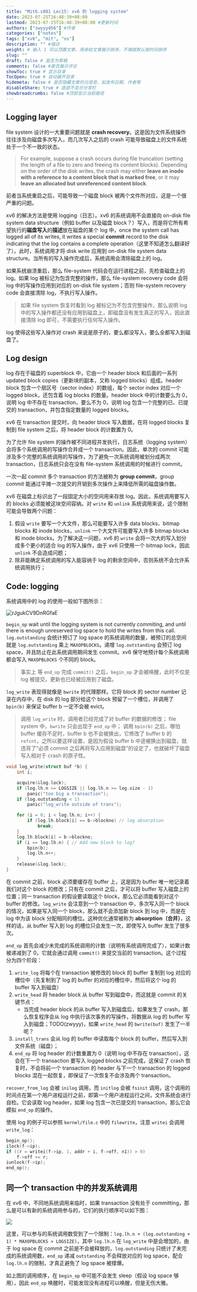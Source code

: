 ```yaml
---
title: "Mit6.s081 Lec15: xv6 的 logging system"
date: 2023-07-25T16:48:39+08:00
lastmod: 2023-07-25T16:48:39+08:00 #更新时间
authors: ["zwyyy456"] #作者
categories: ["notes"]
tags: ["xv6", "mit", "os"]
description: "" #描述
weight: # 输入 1 可以顶置文章，用来给文章展示排序，不填就默认按时间排序
slug: ""
draft: false # 是否为草稿
comments: false #是否展示评论
showToc: true # 显示目录
TocOpen: true # 自动展开目录
hidemeta: false # 是否隐藏文章的元信息，如发布日期、作者等
disableShare: true # 底部不显示分享栏
showbreadcrumbs: false #顶部显示当前路径
---
```

## Logging layer

file system 设计的一大重要问题就是 **crash recovery**。这是因为文件系统操作往往涉及向磁盘多次写入，而几次写入之后的 crash 可能导致磁盘上的文件系统处于一个不一致的状态。

> For example, suppose a crash occurs during file truncation (setting the length of a file to zero and freeing its content blocks). Depending on the order of the disk writes, the crash may either **leave an inode with a reference to a content block that is marked free**, or it may **leave an allocated but unreferenced content block**.

前者当系统重启之后，可能导致一个磁盘 block 被两个文件所对应，这是一个很严重的问题。 

xv6 的解决方法是使用 logging（日志）。xv6 的系统调用不会直接向 on-disk file system data structure（例如 buffer 以及磁盘 block？）写入，而是将它所有希望执行的**磁盘写入**的**描述**放在磁盘的某个 log 中，once the system call has logged all of its writes, it writes a special **commit** record to the disk indicating that the log contains a complete operation（这里不知道怎么翻译好了）。此时，系统调用才将 disk write 应用到 on-disk file system data structure。当所有的写入操作完成后，系统调用会清除磁盘上的 log。

如果系统崩溃重启，那么 file-system 代码会在运行进程之前，先检查磁盘上的 log。如果 log 被标记为包含完整的操作，那么 file-system recovery code 会将 log 中的写操作应用到对应的 on-disk file system；否则 file-system recovery code 会直接清除 log，不执行写入操作。

> 如果 file system 恢复时看到 log 被标记为不包含完整操作，那么说明 log 中的写入操作都还没有应用到磁盘上，即磁盘没有发生真正的写入，因此直接清除 log 即可，不需要执行任何写入操作。

log 使得这些写入操作对 crash 来说是原子的，要么都没写入，要么全都写入到磁盘了。

## Log design

log 存在于磁盘的 superblock 中，它由一个 header block 和后面的一系列 updated block copies（更新块的副本，又称 logged blocks）组成。header block 包含一个扇区号（sector index）的数组，每个 sector index 对应一个 logged block，还包含着 log blocks 的数量。header block 中的计数要么为 $0$，说明 log 中不存在 transaction，要么不为 $0$，说明 log 包含一个完整的已、已提交的 transaction，并包含指定数量的 logged blocks。

xv6 在 transaction 提交时，向 header block 写入数据，在将 logged blocks 复制到 file system 之后，将 header block 的计数置为 $0$。

为了允许 file system 的操作被不同进程并发执行，日志系统（logging system）会将多个系统调用的写操作合并成一个 transaction。因此，单次的 commit 可能涉及多个完整的系统调用的写操作，为了避免一次系统调用被划分成两次 transaction，日志系统只会在没有 file-system 系统调用的时候进行 commit。

一次一起 commit 多个 transaction 的方法被称为 **group commit**，group commit 能通过平摊一次提交的开销到多次操作上来降低所需的磁盘操作数。

xv6 在磁盘上标识出了一段固定大小的空间用来存放 log。因此，系统调用要写入的 blocks 必须能被这块空间容纳。对 `write` 和 `unlink` 系统调用来说，这个限制可能会导致两个问题：

1. 假设 `write` 要写一个大文件，那么可能要写入许多 data blocks、bitmap blocks 和 inode blocks，`unlink` 一个大文件可能要写入许多 bitmap blocks 和 inode blocks。为了解决这一问题，xv6 的 `write` 会将一次大的写入划分成多个更小的适合 log 的写入操作，由于 xv6 只使用一个 bitmap lock，因此 `unlink` 不会造成问题；
2. 除非能确定系统调用的写入能容纳于 log 的剩余空间中，否则系统不会允许系统调用执行；

## Code: logging

系统调用中的 log 的使用一般如下图所示：

![rJgukCV9DnRGfaE](https://pic-upyun.zwyyy456.tech/smms/2023-12-26-065958.png)

`begin_op` wait until the logging system is not currently commiting, and until there is enough unreserved log space to hold the writes from this call. `log.outstanding` 会统计预订了 log space 的系统调用的数量，被预订的总空间就是 `log.outstanding` 乘上 `MAXOPBLOCKS`。递增 `log.outstanding` 会预订 log space，并且防止在此系统调用期间发生 commit。xv6 保守地预计每个系统调用都会写入 `MAXOPBLOCKS` 个不同的 block。

> 事实上 等 `end_op` 完成 `commit()` 之后，`begin_op` 才会被唤醒，此时不仅是 log 被提交，更新也已经被应用到了磁盘。

`log_write` 表现得就像是 `bwrite` 的代理那样。它将 block 的 sector number 记录在内存中，在 disk 的 log 部分给这个 block 预留了一个槽位，并调用了 `bpin(b)` 来保证 buffer b 一定不会被 evict。

> 调用 `log_write` 时，调用者已经完成了对 buffer 的数据的修改；
> file system 中，`bwrite` 只会出现于 `end_op` 中；
> 调用 `bpin(b)` 之后，哪怕 buffer 缓存不足时，buffer b 也不会被换出，它修改了 buffer b 的 `refcnt`，之所以要这样设置，是因为假设 buffer b 中途被换出到磁盘，就违背了“必须 commit 之后再将写入应用到磁盘”的设定了，也就破坏了磁盘写入相对于 crash 的原子性。

```c
void log_write(struct buf *b) {
    int i;

    acquire(&log.lock);
    if (log.lh.n >= LOGSIZE || log.lh.n >= log.size - 1)
        panic("too big a transaction");
    if (log.outstanding < 1)
        panic("log_write outside of trans");

    for (i = 0; i < log.lh.n; i++) {
        if (log.lh.block[i] == b->blockno) // log absorption
            break;
    }
    log.lh.block[i] = b->blockno;
    if (i == log.lh.n) { // Add new block to log?
        bpin(b);
        log.lh.n++;
    }
    release(&log.lock);
}
```

在 commit 之前，block 必须要缓存在 buffer 上，这是因为 buffer 唯一地记录着我们对这个 block 的修改；只有在 commit 之后，才可以将 buffer 写入磁盘上的位置；同一 transaction 的假设要读取这个 block，那么它必须能看到对这个 buffer 的修改。`log_write` 会注意到一个 transaction 中，多次写入同一个 block 的情况，如果是写入同一个 block，那么就不会添加新 block 到 log 中，而是在 log 中为该 block 分配相同的槽位。这种优化通常被称为 **absorption（合并）**，这样的话，从 buffer 写入到 log 的槽位只会发生一次，即使写入 buffer 发生了很多次。

`end_op` 首先会减少未完成的系统调用的计数（说明有系统调用完成了），如果计数被递减到了 $0$，它就会通过调用 `commit()` 来提交当前的 transaction。这个过程分为四个阶段：

1. `write_log` 将每个在 transaction 被修改的 block 的 buffer 复制到 log 对应的槽位中（先复制到了 log 的 buffer 的对应的槽位中，然后将这个 log 的 buffer 写入到磁盘）
2. `write_head` 将 header block 从 buffer 写到磁盘中，而这就是 commit 的关键节点：
    - 当完成 header block 的从 buffer 写入到磁盘后，如果发生了 crash，那么恢复程序会从 log 中执行该次事务的写操作，将数据从 log 的 buffer 写入到磁盘；TODO(zwyyy)，如果 `write_head` 的 `bwrite(buf)` 发生了一半呢？
3. `install_trans` 会从 log 的 buffer 中读取每个 block 的 buffer，然后写入到文件系统（磁盘）；
4. `end_op` 将 log header 的计数重置为 $0$（说明 log 中不存在 transaction），这会在下一个 transaction 要写入 logged blocks 之前完成，这保证了 crash 恢复时，不会将前一个 transaction 的 header 与下一个 transaction 的 logged blocks 混在一起恢复，即保证了一次恢复不会涉及两个 transaction。

`recover_from_log` 会被 `inilog` 调用，而 `initlog` 会被 `fsinit` 调用，这个调用的时间点在第一个用户进程运行之前，即第一个用户进程运行之间，文件系统会进行自检。它会读取 log header，如果 log 包含一次已提交的 transaction，那么它会模拟 `end_op` 的操作。

使用 log 的例子可以参照 `kernel/file.c` 中的 `filewrite`，注意 `writei` 会调用 `write_log`：

```c
begin_op();
ilock(f->ip);
if ((r = writei(f->ip, 1, addr + i, f->off, n1)) > 0)
    f->off += r;
iunlock(f->ip);
end_op();
```

## 同一个 transaction 中的并发系统调用

在 xv6 中，不同地系统调用来临时，如果 transaction 没有处于 committing，那么是可以有新的系统调用参与的，它们的执行顺序可以如下图：

![](https://pic-upyun.zwyyy456.tech/smms/2023-12-26-070000.png)

这里，可以参与的系统调用数受到了一个限制：`log.lh.n + (log.outstanding + 1) * MAXOPBLOCKS > LOGSIZE)`，其中 `log.lh.n` 在 `log_write` 中是会增加的，由于 log space 在 commit 之前是不会被释放的，`log.outstanding` 只统计了未完成的系统调用数，`end_op` 递减 `outstanding` 不会释放对应的 log space，配合 `log.lh.n` 的限制，才真正避免了 log space 被撑爆。

如上图的调用顺序，在 `begin_op` 中可能不会发生 sleep（假设 log space 够用），因此 `end_op` 唤醒时，可能发现没有进程可以唤醒，但是无伤大雅。

